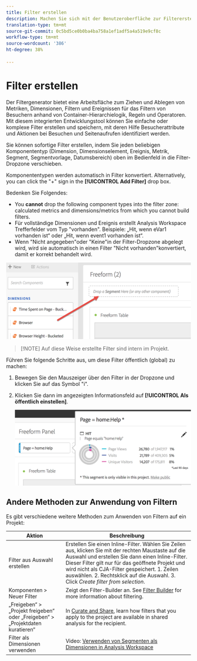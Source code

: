 ```yaml
---
title: Filter erstellen
description: Machen Sie sich mit der Benutzeroberfläche zur Filtererstellung vertraut.
translation-type: tm+mt
source-git-commit: 0c5bd5ce0b0ba4ba758a1ef1adf5a4a519e9cf8c
workflow-type: tm+mt
source-wordcount: '386'
ht-degree: 38%

---
```



# Filter erstellen

Der Filtergenerator bietet eine Arbeitsfläche zum Ziehen und Ablegen von Metriken, Dimensionen, Filtern und Ereignissen für das Filtern von Besuchern anhand von Container-Hierarchielogik, Regeln und Operatoren. Mit diesem integrierten Entwicklungstool können Sie einfache oder komplexe Filter erstellen und speichern, mit deren Hilfe Besucherattribute und Aktionen bei Besuchen und Seitenaufrufen identifiziert werden.

Sie können sofortige Filter erstellen, indem Sie jeden beliebigen Komponententyp (Dimension, Dimensionselement, Ereignis, Metrik, Segment, Segmentvorlage, Datumsbereich) oben im Bedienfeld in die Filter-Dropzone verschieben.

Komponententypen werden automatisch in Filter konvertiert. Alternatively, you can click the &quot;+&quot; sign in the **[!UICONTROL Add Filter]** drop box.

Bedenken Sie Folgendes:

* You **cannot** drop the following component types into the filter zone: calculated metrics and dimensions/metrics from which you cannot build filters.
* Für vollständige Dimensionen und Ereignis erstellt Analysis Workspace Trefferfelder vom Typ &quot;vorhanden&quot;. Beispiele: „Hit, wenn eVar1 vorhanden ist“ oder „Hit, wenn event1 vorhanden ist“.
* Wenn &quot;Nicht angegeben&quot;oder &quot;Keine&quot;in der Filter-Dropzone abgelegt wird, wird sie automatisch in einen Filter &quot;Nicht vorhanden&quot;konvertiert, damit er korrekt behandelt wird.

![](assets/segment-dropzone.png)

>[!NOTE] Auf diese Weise erstellte Filter sind intern im Projekt.

Führen Sie folgende Schritte aus, um diese Filter öffentlich (global) zu machen:

1. Bewegen Sie den Mauszeiger über den Filter in der Dropzone und klicken Sie auf das Symbol &quot;i&quot;.
1. Klicken Sie dann im angezeigten Informationsfeld auf **[!UICONTROL Als öffentlich einstellen]**.

   ![](assets/segment-info.png)

## Andere Methoden zur Anwendung von Filtern

Es gibt verschiedene weitere Methoden zum Anwenden von Filtern auf ein Projekt:

| Aktion | Beschreibung |
|--- |--- |
| Filter aus Auswahl erstellen | Erstellen Sie einen Inline-Filter. Wählen Sie Zeilen aus, klicken Sie mit der rechten Maustaste auf die Auswahl und erstellen Sie dann einen Inline-Filter. Dieser Filter gilt nur für das geöffnete Projekt und wird nicht als CJA-Filter gespeichert. 1. Zeilen auswählen.  2. Rechtsklick auf die Auswahl.  3. Click *Create filter from selection*. |
| Komponenten > Neuer Filter | Zeigt den Filter-Builder an. See [Filter Builder](https://docs.adobe.com/content/help/de-DE/analytics/components/segmentation/segmentation-workflow/seg-build.html) for more information about filtering. |
| „Freigeben“ > „Projekt freigeben“ oder „Freigeben“ > „Projektdaten kuratieren“ | In [Curate and Share](https://docs.adobe.com/content/help/de-DE/analytics/analyze/analysis-workspace/curate-share/curate.html#concept_4A9726927E7C44AFA260E2BB2721AFC6), learn how filters that you apply to the project are available in shared analysis for the recipient. |
| Filter als Dimensionen verwenden | Video: [Verwenden von Segmenten als Dimensionen in Analysis Workspace](https://www.youtube.com/watch?v=WmSdReKTWto&amp;list=PL2tCx83mn7GuNnQdYGOtlyCu0V5mEZ8sS&amp;index=39) |
